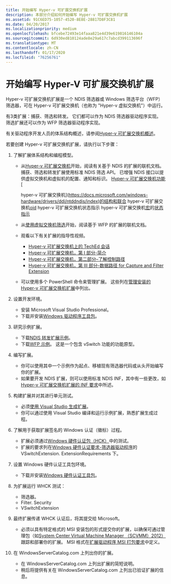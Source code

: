```yaml
---
title: 开始编写 Hyper-v 可扩展交换机扩展
description: 本部分介绍如何开始编写 Hyper-v 可扩展交换机扩展
ms.assetid: 91C6ED75-1057-4520-8E8E-28817D8F3C81
ms.date: 04/20/2017
ms.localizationpriority: medium
ms.openlocfilehash: bfcebe72493e14faaa821e4d39e619816146104a
ms.sourcegitcommit: 6d930ed810124ade8e29a617c7abcd399113696f
ms.translationtype: MT
ms.contentlocale: zh-CN
ms.lasthandoff: 01/17/2020
ms.locfileid: "76256761"
---
```

# <a name="getting-started-writing-a-hyper-v-extensible-switch-extension"></a>开始编写 Hyper-V 可扩展交换机扩展

Hyper-v 可扩展交换机扩展是一个 NDIS 筛选器或 Windows 筛选平台（WFP）筛选器，可在 Hyper-v 可扩展交换机（也称为 "Hyper-v 虚拟交换机"）中运行。

有3类扩展：捕获、筛选和转发。 它们都可以作为 NDIS 筛选器驱动程序实现。 筛选扩展还可以作为 WFP 筛选器驱动程序实现。

有关驱动程序开发人员的体系结构概述，请参阅[Hyper-v 可扩展交换机概述](overview-of-the-hyper-v-extensible-switch.md)。

若要创建 Hyper-v 可扩展交换机扩展，请执行以下步骤：

1. 了解扩展体系结构和编程模型。
    -   从[Hyper-v 可扩展交换机](hyper-v-extensible-switch.md)开始，阅读有关基于 NDIS 的扩展的联机文档。 捕获、筛选和转发扩展使用标准 NDIS 筛选 API。 已增强 NDIS 接口以提供虚拟交换机和虚拟机的配置、通知和标识。
        [Hyper-v 可扩展交换机功能](https://docs.microsoft.com/windows-hardware/drivers/ddi/_netvista/) [
        
        hyper-v 可扩展交换机](https://docs.microsoft.com/windows-hardware/drivers/ddi/ntddndis/index)[的结构和联合](https://docs.microsoft.com/windows-hardware/drivers/ddi/_netvista/)
        hyper-v 可扩展交换机[oid](https://docs.microsoft.com/windows-hardware/drivers/network/hyper-v-extensible-switch-oids)
        hyper-v 可扩展交换机状态指示
        hyper-v 可扩展交换机[宏](https://docs.microsoft.com/windows-hardware/drivers/network/hyper-v-extensible-switch-macros)的[状态指示](https://docs.microsoft.com/windows-hardware/drivers/network/hyper-v-extensible-switch-status-indications)
    -   从[使用虚拟交换机筛选](using-virtual-switch-filtering.md)开始，阅读基于 WFP 的扩展的联机文档。
    -   观看以下有关扩展的指导性视频。
        -   [Hyper-v 可扩展交换机上的 TechEd 会话](https://channel9.msdn.com/Events/TechEd/NorthAmerica/2012/VIR307)
        -   [Hyper-v 可扩展交换机，第 I 部分-简介](https://channel9.msdn.com/posts/Hyper-V-Extensible-Switch-Part-I--Introduction)
        -   [Hyper-v 可扩展交换机，第二部分–了解控制路径](https://channel9.msdn.com/posts/Hyper-V-Extensible-Switch-Part-II--Understanding-the-Control-Path)
        -   [Hyper-v 可扩展交换机，第 III 部分-数据路径 for Capture and Filter Extension](https://channel9.msdn.com/posts/Hyper-V-Extensible-Switch-Part-III--The-Ins-and-Outs-of-the-Data-Path-for-Capture-and-Filter-Extensi)
    -   可以使用多个 PowerShell 命令来管理扩展。 这些列在[管理安装的 Hyper-v 可扩展交换机扩展](managing-installed-hyper-v-extensions.md)中列出。

2.  设置开发环境。
    -   安装 Microsoft Visual Studio Professional。
    -   下载并安装[Windows 驱动程序工具包](https://docs.microsoft.com/windows-hardware/drivers/download-the-wdk)。

3.  研究示例扩展。
    -   下载[NDIS 转发扩展示例](https://go.microsoft.com/fwlink/p/?LinkId=618935)。
    -   下载[WFP 示例](https://go.microsoft.com/fwlink/p/?LinkId=618934)。 这是一个包含 vSwitch 功能的功能原型。

4.  编写扩展。
    -   你可以使用其中一个示例作为起点、移植现有筛选器代码或从头开始编写你的扩展。
    -   如果要开发 NDIS 扩展，则可以使用标准 NDIS INF，其中有一些更改，如[Hyper-v 可扩展交换机扩展的 INF 要求](inf-requirements-for-hyper-v-extensions.md)中所述。

5.  构建扩展并对其进行单元测试。
    -   必须[使用 Visual Studio 生成扩展](https://visualstudio.microsoft.com/vs/)。
    -   你可以通过使用 Visual Studio 编译和运行示例扩展，熟悉扩展生成过程。

6.  了解用于获取扩展签名的 Windows 认证（徽标）过程。
    -   扩展必须通过[Windows 硬件认证包（HCK）](https://docs.microsoft.com/previous-versions/windows/hardware/cert-program/)中的测试。
    -   扩展的要求列在[Windows 硬件认证要求-筛选器驱动程序](https://docs.microsoft.com/previous-versions/windows/hardware/cert-program/windows-hardware-certification-requirements---filter-driver)的 VSwitchExtension. ExtensionRequirements 下。

7.  设置 Windows 硬件认证工具包环境。
    -   下载并安装[Windows 硬件认证工具包](https://msdn.microsoft.com/windows/hardware/hh852359)。

8.  为扩展运行 WHCK 测试：
    -   筛选器。
    -   Filter. Security
    -   VSwitchExtension

9.  最终扩展传递 WHCK 认证后，将其提交给 Microsoft。
    -   必须以具有特定格式的 MSI 安装包的形式提交你的扩展，以确保可通过管理包（如[System Center Virtual Machine Manager （SCVMM）2012）](https://docs.microsoft.com/previous-versions/technet-magazine/hh300651(v=msdn.10))跟踪和部署你的扩展。 MSI 格式在[扩展驱动程序 MSI 打包要求](https://docs.microsoft.com/windows-hardware/drivers/network/extension-driver-msi-packaging-requirements)中定义。

10. 在 WindowsServerCatalog.com 上列出你的扩展。
    -   在 WindowsServerCatalog.com 上列出扩展的简短说明。
    -   稍后将提供有关在 WindowsServerCatalog.com 上列出已验证扩展的信息。
